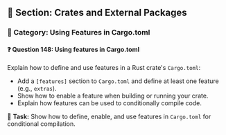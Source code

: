 ## 📘 Section: Crates and External Packages  
### 🔹 Category: Using Features in Cargo.toml  
#### ❓ Question 148: Using features in Cargo.toml

Explain how to define and use features in a Rust crate's `Cargo.toml`:

- Add a `[features]` section to `Cargo.toml` and define at least one feature (e.g., `extras`).
- Show how to enable a feature when building or running your crate.
- Explain how features can be used to conditionally compile code.

🔧 **Task:** Show how to define, enable, and use features in `Cargo.toml` for conditional compilation.
